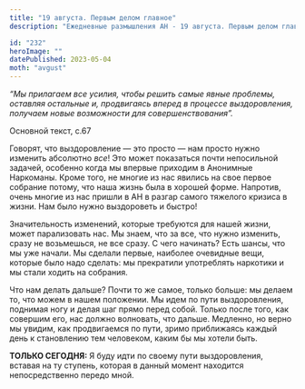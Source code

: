 ```yaml
---
title: "19 августа. Первым делом главное"
description: "Ежедневные размышления АН - 19 августа. Первым делом главное"

id: "232"
heroImage: ""
datePublished: 2023-05-04
moth: "avgust"
---
```


_“Мы прилагаем все усилия, чтобы решить самые явные проблемы, оставляя
остальные и, продвигаясь вперед в процессе выздоровления, получаем новые
возможности для совершенствования”._

Основной текст, с.67

Говорят, что выздоровление — это просто — нам просто нужно изменить абсолютно
_все_! Это может показаться почти непосильной задачей, особенно когда мы
впервые приходим в Анонимные Наркоманы. Кроме того, не многие из нас явились
на свое первое собрание потому, что наша жизнь была в хорошей форме. Напротив,
очень многие из нас пришли в АН в разгар самого тяжелого кризиса в жизни. Нам
было нужно выздороветь и быстро!

Значительность изменений, которые требуются для нашей жизни, может
парализовать нас. Мы знаем, что за все, что нужно изменить, сразу не
возьмешься, не все сразу. С чего начинать? Есть шансы, что мы уже начали. Мы
сделали первые, наиболее очевидные вещи, которые было надо сделать: мы
прекратили употреблять наркотики и мы стали ходить на собрания.

Что нам делать дальше? Почти то же самое, только больше: мы делаем то, что
можем в нашем положении. Мы идем по пути выздоровления, поднимая ногу и делая
шаг прямо перед собой. Только после того, как совершим его, нас должно
волновать, что дальше. Медленно, но верно мы увидим, как продвигаемся по пути,
зримо приближаясь каждый день к становлению тем человеком, каким бы мы хотели
быть.

**ТОЛЬКО СЕГОДНЯ:** Я буду идти по своему пути выздоровления, вставая на ту
ступень, которая в данный момент находится непосредственно передо мной.
